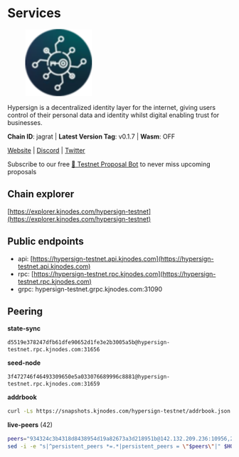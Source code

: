# Services

<figure><img src="https://raw.githubusercontent.com/kj89/cosmos-images/main/logos/hypersign.png" width="150" alt=""><figcaption></figcaption></figure>

Hypersign is a decentralized identity layer for the internet, giving  users control of their personal data and identity whilst digital  enabling trust for businesses.

**Chain ID**: jagrat | **Latest Version Tag**: v0.1.7 | **Wasm**: OFF

[Website](https://hypersign.id) | [Discord](https://discord.gg/DmuUjMrHVw) | [Twitter](https://twitter.com/hypersignchain)



Subscribe to our free [🤖 Testnet Proposal Bot](https://t.me/kjnodes_testnet_proposal_bot) to never miss upcoming proposals


## Chain explorer
[https://explorer.kjnodes.com/hypersign-testnet](https://explorer.kjnodes.com/hypersign-testnet)

## Public endpoints

* api: [https://hypersign-testnet.api.kjnodes.com](https://hypersign-testnet.api.kjnodes.com)
* rpc: [https://hypersign-testnet.rpc.kjnodes.com](https://hypersign-testnet.rpc.kjnodes.com)
* grpc: hypersign-testnet.grpc.kjnodes.com:31090

## Peering

**state-sync**

```text
d5519e378247dfb61dfe90652d1fe3e2b3005a5b@hypersign-testnet.rpc.kjnodes.com:31656
```

**seed-node**

```text
3f472746f46493309650e5a033076689996c8881@hypersign-testnet.rpc.kjnodes.com:31659
```

**addrbook**
```bash
curl -Ls https://snapshots.kjnodes.com/hypersign-testnet/addrbook.json > $HOME/.hid-node/config/addrbook.json
```

**live-peers** (42)
```bash
peers="934324c3b4318d8438954d19a82673a3d218951b@142.132.209.236:10956,23eff008c88dcc60ef9a71f2fb469c472679c35e@136.243.88.91:5040,0188d0143ea4311923a809bb07ee9ebf13c0c63b@94.130.16.254:60656,2c0379f78b655e8a386cb477e3cf3cae700c4a7f@213.239.207.175:34656,1de2abae74a4c5fd7d96d9869ef02187f81498f0@134.209.238.66:26656,0c6758a3f4554bbc67da73993bbb697764c5c534@38.242.142.227:26656,ce6686036f6554deb0490103dcc201172e7c3f2f@81.0.220.131:26656,e7bb31c8fdd8d26a739bfd87cdf3ba7a8f90406e@65.21.145.228:31656,bd2ae9f1c42183104719f7c44be078bb7d282a61@65.109.92.241:11056,1e3f0aeb6f2a2017b122af2461a75c9695790954@65.108.233.109:10956,d5519e378247dfb61dfe90652d1fe3e2b3005a5b@65.109.68.190:31656,4e08d5b0cb43c8d5ffc42987a5166bab2a04a93b@65.109.92.240:21066,fbc7ce82f02e24257395dc0310ad2921ea61e199@65.109.92.148:61156,eaf27acc810a3d6728dde972ebad26810cce0ae6@65.108.229.233:26656,610843eda2f0388cb8e75917e8c1f63350bd3bd1@154.26.131.130:16656,cf94099349980f9593a3f0362c85fe7c6eda8b14@8.219.48.59:26656,c1b6d86f46eab9d0aa2e4399cddb9cf05d13621a@65.108.206.118:60556,62c3f3e5214495593ad204f3c6cd879f3f4ed6a9@5.9.79.121:26656,aa8c0064e866dc57b341a389006df8925a0718fe@5.161.55.130:31656,5c2a752c9b1952dbed075c56c600c3a79b58c395@185.16.39.158:26926,54f5df8d6516ead7099191776d9ee2048e0ec947@95.214.53.46:26656,efcb16ec33d8e6233d1068fff679c6fd64bf5802@65.108.225.158:10956,17befe8d02039c5b0f4489d22fcfe768cb35a035@209.145.53.163:10656,d7c9b9a3c3a6c5f4ccdfb37a8358755b277271c1@3.110.226.164:26656,291b4dfe3690f9edef8262ca5bbb65549c794684@5.161.98.100:26656,b441c4bfa215e8b46fe058e7a4ce4886d87860e3@140.238.74.1:26656,9876d1b1e5b5968c1c729559325dd909f93c1d34@65.108.238.61:56656,d92268c246e02a54103f7098b901b876c88f006e@5.161.130.108:26656,ec5127072c252f7246fb66f7e7762423a23ff6bd@154.12.228.93:31656,5e4fc955b23ab00f6a07cb6d56e89aafac0c85ff@167.86.85.122:26656,91089c0911b59f59fe2ec79fdae017f9beefbbfd@65.108.101.158:26656,1acc83715399737cff74767e00807d1d402eb1e2@144.91.65.175:26656,7ac746f53266043a92a05db06d1306b4e5f7e7c8@65.109.112.20:11014,7bd5ca4aebb21d664939295c306ad6aef70b5604@167.235.137.178:26656,7d85caec437cc8c0a504d6ab3b18fd07c173b2fb@94.130.219.37:26001,c20f2216b56cb24921b688a6cffc7fe09799a069@162.55.103.44:26656,620478e35ba6740f0afb2a0dd6ca9b34765bc60e@65.109.30.12:60856,f48ec6211c3fee31c961b33a2366704b4f2e3e4f@23.121.249.57:26656,de1f980cc59bdb2457202768d4b4d964d783789e@167.235.21.165:36656,6d9b19e99f72cf62cd19bd00bc89111a7a041381@185.249.227.7:26656,2641ddcf28d8adf448edb573de1efba0b6971d9e@178.154.222.128:26656,a3f3d6dba11bfe080693938666064b2324fbaccf@88.99.164.158:11056"
sed -i -e "s|^persistent_peers *=.*|persistent_peers = \"$peers\"|" $HOME/.hid-node/config/config.toml
```

